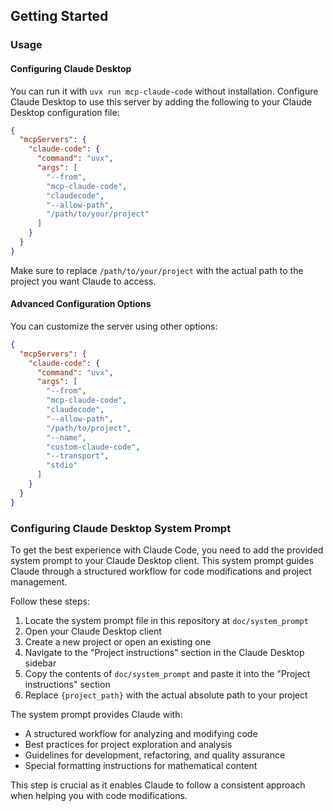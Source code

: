 ## Getting Started

### Usage

#### Configuring Claude Desktop

You can run it with `uvx run mcp-claude-code` without installation. Configure Claude Desktop to use this server by adding the following to your Claude Desktop configuration file:

```json
{
  "mcpServers": {
    "claude-code": {
      "command": "uvx",
      "args": [
        "--from",
        "mcp-claude-code",
        "claudecode",
        "--allow-path",
        "/path/to/your/project"
      ]
    }
  }
}
```

Make sure to replace `/path/to/your/project` with the actual path to the project you want Claude to access.

#### Advanced Configuration Options

You can customize the server using other options:

```json
{
  "mcpServers": {
    "claude-code": {
      "command": "uvx",
      "args": [
        "--from",
        "mcp-claude-code",
        "claudecode",
        "--allow-path",
        "/path/to/project",
        "--name",
        "custom-claude-code",
        "--transport",
        "stdio"
      ]
    }
  }
}
```

### Configuring Claude Desktop System Prompt

To get the best experience with Claude Code, you need to add the provided system prompt to your Claude Desktop client. This system prompt guides Claude through a structured workflow for code modifications and project management.

Follow these steps:

1. Locate the system prompt file in this repository at `doc/system_prompt`
2. Open your Claude Desktop client
3. Create a new project or open an existing one
4. Navigate to the "Project instructions" section in the Claude Desktop sidebar
5. Copy the contents of `doc/system_prompt` and paste it into the "Project instructions" section
6. Replace `{project_path}` with the actual absolute path to your project

The system prompt provides Claude with:

- A structured workflow for analyzing and modifying code
- Best practices for project exploration and analysis
- Guidelines for development, refactoring, and quality assurance
- Special formatting instructions for mathematical content

This step is crucial as it enables Claude to follow a consistent approach when helping you with code modifications.